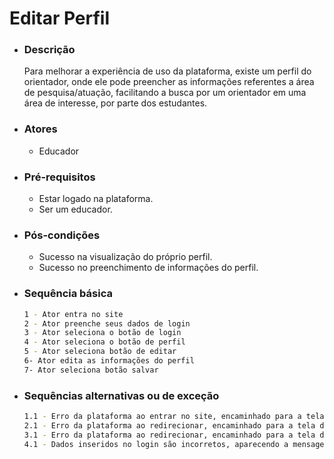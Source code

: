 # Editar Perfil

- ### Descrição 
    Para melhorar a experiência de uso da plataforma, existe um perfil do orientador, onde ele pode preencher as informações referentes a área de pesquisa/atuação, facilitando a busca por um orientador em uma área de interesse, por parte dos estudantes.

- ### Atores 
    - Educador

- ### Pré-requisitos 
    - Estar logado na plataforma.
    - Ser um educador.

- ### Pós-condições
    - Sucesso na visualização do próprio perfil.
    - Sucesso no preenchimento de informações do perfil.
    
- ### Sequência básica
    ```sh
    1 - Ator entra no site
    2 - Ator preenche seus dados de login
    3 - Ator seleciona o botão de login
    4 - Ator seleciona o botão de perfil
    5 - Ator seleciona botão de editar
    6- Ator edita as informações do perfil
    7- Ator seleciona botão salvar
    ```
    
- ### Sequências alternativas ou de exceção

    ```sh
    1.1 - Erro da plataforma ao entrar no site, encaminhado para a tela de espera/contato suporte
    2.1 - Erro da plataforma ao redirecionar, encaminhado para a tela de espera/contato suporte
    3.1 - Erro da plataforma ao redirecionar, encaminhado para a tela de erro 5XX
    4.1 - Dados inseridos no login são incorretos, aparecendo a mensagem de dados inválidos
    ```